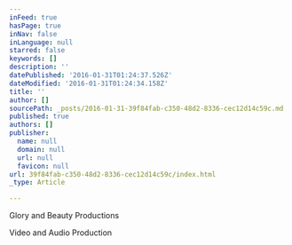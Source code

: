 ```yaml
---
inFeed: true
hasPage: true
inNav: false
inLanguage: null
starred: false
keywords: []
description: ''
datePublished: '2016-01-31T01:24:37.526Z'
dateModified: '2016-01-31T01:24:34.158Z'
title: ''
author: []
sourcePath: _posts/2016-01-31-39f84fab-c350-48d2-8336-cec12d14c59c.md
published: true
authors: []
publisher:
  name: null
  domain: null
  url: null
  favicon: null
url: 39f84fab-c350-48d2-8336-cec12d14c59c/index.html
_type: Article

---
```

Glory and Beauty Productions

Video and Audio Production